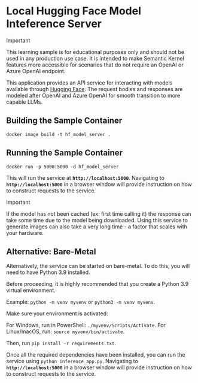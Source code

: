 # Local Hugging Face Model Inteference Server

> [!IMPORTANT]
> This learning sample is for educational purposes only and should not be used in any production
> use case. It is intended to make Semantic Kernel features more accessible for scenarios that
> do not require an OpenAI or Azure OpenAI endpoint.

This application provides an API service for interacting with models available through [Hugging Face](https://huggingface.co/). The request bodies and responses are modeled after OpenAI and Azure OpenAI for smooth transition to more capable LLMs.

## Building the Sample Container
`docker image build -t hf_model_server .`

## Running the Sample Container
`docker run -p 5000:5000 -d hf_model_server`

This will run the service at **`http://localhost:5000`**. Navigating to **`http://localhost:5000`** in a browser window will provide instruction on how to construct requests to the service. 

> [!IMPORTANT]
> If the model has not been cached (ex: first time calling it) the response can take some time 
> due to the model being downloaded. 
> Using this service to generate images can also take a very long time - a factor that scales with your hardware.

## Alternative: Bare-Metal
Alternatively, the service can be started on bare-metal. To do this, you will need to have Python 3.9 installed. 

Before proceeding, it is highly recommended that you create a Python 3.9 virtual environment.

Example: `python -m venv myvenv` or  `python3 -m venv myvenv`.

Make sure your environment is activated:

For Windows, run in PowerShell: `./myvenv/Scripts/Activate`.
For Linux/macOS, run: `source myvenv/bin/activate`.

Then, run `pip install -r requirements.txt`.

Once all the required dependencies have been installed, you can run the service using `python inference_app.py`. Navigating to **`http://localhost:5000`** in a browser window will provide instruction on how to construct requests to the service.